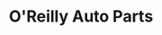 ---
title: "O'Reilly Auto Parts"
url: /salt-lake-city/oreilly-auto-parts-north-temple/
shop: car parts
---